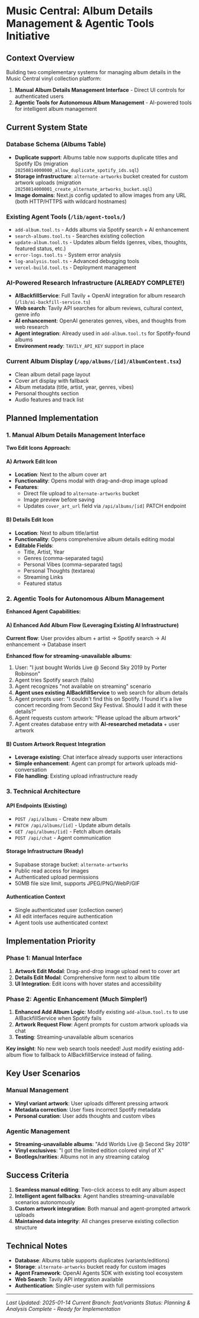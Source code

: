 # Music Central: Album Details Management & Agentic Tools Initiative

## Context Overview

Building two complementary systems for managing album details in the Music Central vinyl collection platform:

1. **Manual Album Details Management Interface** - Direct UI controls for authenticated users
2. **Agentic Tools for Autonomous Album Management** - AI-powered tools for intelligent album management

## Current System State

### Database Schema (Albums Table)
- **Duplicate support**: Albums table now supports duplicate titles and Spotify IDs (migration `20250814000000_allow_duplicate_spotify_ids.sql`)
- **Storage infrastructure**: `alternate-artworks` bucket created for custom artwork uploads (migration `20250814000001_create_alternate_artworks_bucket.sql`)
- **Image domains**: Next.js config updated to allow images from any URL (both HTTP/HTTPS with wildcard hostnames)

### Existing Agent Tools (`/lib/agent-tools/`)
- `add-album.tool.ts` - Adds albums via Spotify search + AI enhancement
- `search-albums.tool.ts` - Searches existing collection
- `update-album.tool.ts` - Updates album fields (genres, vibes, thoughts, featured status, etc.)
- `error-logs.tool.ts` - System error analysis
- `log-analysis.tool.ts` - Advanced debugging tools
- `vercel-build.tool.ts` - Deployment management

### AI-Powered Research Infrastructure (ALREADY COMPLETE!)
- **AIBackfillService**: Full Tavily + OpenAI integration for album research (`/lib/ai-backfill-service.ts`)
- **Web search**: Tavily API searches for album reviews, cultural context, genre info
- **AI enhancement**: OpenAI generates genres, vibes, and thoughts from web research
- **Agent integration**: Already used in `add-album.tool.ts` for Spotify-found albums
- **Environment ready**: `TAVILY_API_KEY` support in place

### Current Album Display (`/app/albums/[id]/AlbumContent.tsx`)
- Clean album detail page layout
- Cover art display with fallback
- Album metadata (title, artist, year, genres, vibes)
- Personal thoughts section
- Audio features and track list

## Planned Implementation

### 1. Manual Album Details Management Interface

**Two Edit Icons Approach:**

#### A) Artwork Edit Icon
- **Location**: Next to the album cover art
- **Functionality**: Opens modal with drag-and-drop image upload
- **Features**:
  - Direct file upload to `alternate-artworks` bucket
  - Image preview before saving
  - Updates `cover_art_url` field via `/api/albums/[id]` PATCH endpoint

#### B) Details Edit Icon  
- **Location**: Next to album title/artist
- **Functionality**: Opens comprehensive album details editing modal
- **Editable Fields**:
  - Title, Artist, Year
  - Genres (comma-separated tags)
  - Personal Vibes (comma-separated tags)
  - Personal Thoughts (textarea)
  - Streaming Links
  - Featured status

### 2. Agentic Tools for Autonomous Album Management

**Enhanced Agent Capabilities:**

#### A) Enhanced Add Album Flow (Leveraging Existing AI Infrastructure)
**Current flow**: User provides album + artist → Spotify search → AI enhancement → Database insert

**Enhanced flow for streaming-unavailable albums**:
1. User: "I just bought Worlds Live @ Second Sky 2019 by Porter Robinson"
2. Agent tries Spotify search (fails)
3. Agent recognizes "not available on streaming" scenario
4. **Agent uses existing AIBackfillService** to web search for album details
5. Agent prompts user: "I couldn't find this on Spotify. I found it's a live concert recording from Second Sky Festival. Should I add it with these details?"
6. Agent requests custom artwork: "Please upload the album artwork"
7. Agent creates database entry with **AI-researched metadata** + user artwork

#### B) Custom Artwork Request Integration
- **Leverage existing**: Chat interface already supports user interactions
- **Simple enhancement**: Agent can prompt for artwork uploads mid-conversation  
- **File handling**: Existing upload infrastructure ready

### 3. Technical Architecture

#### API Endpoints (Existing)
- `POST /api/albums` - Create new album
- `PATCH /api/albums/[id]` - Update album details  
- `GET /api/albums/[id]` - Fetch album details
- `POST /api/chat` - Agent communication

#### Storage Infrastructure (Ready)
- Supabase storage bucket: `alternate-artworks`
- Public read access for images
- Authenticated upload permissions
- 50MB file size limit, supports JPEG/PNG/WebP/GIF

#### Authentication Context
- Single authenticated user (collection owner)
- All edit interfaces require authentication
- Agent tools use authenticated context

## Implementation Priority

### Phase 1: Manual Interface
1. **Artwork Edit Modal**: Drag-and-drop image upload next to cover art
2. **Details Edit Modal**: Comprehensive form next to album title
3. **UI Integration**: Edit icons with hover states and accessibility

### Phase 2: Agentic Enhancement (Much Simpler!)
1. **Enhanced Add Album Logic**: Modify existing `add-album.tool.ts` to use AIBackfillService when Spotify fails
2. **Artwork Request Flow**: Agent prompts for custom artwork uploads via chat
3. **Testing**: Streaming-unavailable album scenarios

**Key insight**: No new web search tools needed! Just modify existing add-album flow to fallback to AIBackfillService instead of failing.

## Key User Scenarios

### Manual Management
- **Vinyl variant artwork**: User uploads different pressing artwork
- **Metadata correction**: User fixes incorrect Spotify metadata
- **Personal curation**: User adds thoughts and custom vibes

### Agentic Management
- **Streaming-unavailable albums**: "Add Worlds Live @ Second Sky 2019"
- **Vinyl exclusives**: "I got the limited edition colored vinyl of X"
- **Bootlegs/rarities**: Albums not in any streaming catalog

## Success Criteria

1. **Seamless manual editing**: Two-click access to edit any album aspect
2. **Intelligent agent fallbacks**: Agent handles streaming-unavailable scenarios autonomously  
3. **Custom artwork integration**: Both manual and agent-prompted artwork uploads
4. **Maintained data integrity**: All changes preserve existing collection structure

## Technical Notes

- **Database**: Albums table supports duplicates (variants/editions)
- **Storage**: `alternate-artworks` bucket ready for custom images
- **Agent Framework**: OpenAI Agents SDK with existing tool ecosystem
- **Web Search**: Tavily API integration available
- **Authentication**: Single-user system with full permissions

---

*Last Updated: 2025-01-14*
*Current Branch: feat/variants*
*Status: Planning & Analysis Complete - Ready for Implementation*